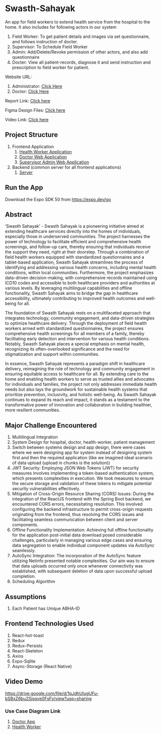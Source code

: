 # Swasth-Sahayak
An app for field workers to extend health service from the hospital to the home. It also includes for following actors in our system

1. Field Worker: To get patient details and images via set questionnaire, and follows instruction of docter.
2. Supervisor: To Schedule Field Worker
3. Admin: Add/Delete/Revoke permission of other actors, and also add questionnaire
4. Docter: View all patient-records, diagnose it and send instruction and prescription to field worker for patient.

Website URL:
1. Administrator: [Click Here](https://swasth-sahayak-admin.firebaseapp.com)
2. Doctor: [Click Here](https://swasth-sahayak-f7c6d.firebaseapp.com)

Report Link: [Click here](https://docs.google.com/document/d/1Yx6KPnWj27cXy02DpWT6YFuB4hkk9GDJG9ekf41Qm18/edit?usp=sharing)

Figma Design Files: [Click here](https://www.figma.com/files/project/198350664/Team-project?fuid=1113531776039202105)

Video Link: [Click here](https://drive.google.com/drive/folders/1kKMFu-v1r27rtQF-g2krN7QVKQjXrBgo?usp=sharing)
## Project Structure

1. Frontend Application
   1. [Health Worker Application](./health-worker-app)
   2. [Doctor Web Application](./doctor-web-app)
   3. [Supervisor Admin Web Application](./supervisor-admin-web-app)
2. Backend (common server for all frontend applications)
   1. [Server](https://github.com/Priyansuvaish/Backend)

## Run the App

Download the Expo SDK 50 from https://expo.dev/go

## Abstract

‘Swasth Sahayak’ - Swasth Sahayak is a pioneering initiative aimed at extending healthcare services directly into the homes of individuals, especially those in underserved communities. The project harnesses the power of technology to facilitate efficient and comprehensive health screenings, and follow-up care, thereby ensuring that individuals receive the support they need, right at their doorstep. Through a combination of field health workers equipped with standardized questionnaires and a tablet-based application, Swasth Sahayak streamlines the process of identifying and addressing various health concerns, including mental health conditions, within local communities. Furthermore, the project emphasizes data-driven decision-making, with comprehensive records maintained using ICD10 codes and accessible to both healthcare providers and authorities at various levels. By leveraging multilingual capabilities and offline functionality, Swasth Sahayak aims to bridge the gap in healthcare accessibility, ultimately contributing to improved health outcomes and well-being for all.

The foundation of Swasth Sahayak rests on a multifaceted approach that integrates technology, community engagement, and data-driven strategies to optimize healthcare delivery. Through the deployment of field health workers armed with standardized questionnaires, the project ensures comprehensive health screenings for all members of a family, thereby facilitating early detection and intervention for various health conditions. Notably, Swasth Sahayak places a special emphasis on mental health, recognizing its often-overlooked significance and the need for stigmatization and support within communities.

In essence, Swasth Sahayak represents a paradigm shift in healthcare delivery, reimagining the role of technology and community engagement in ensuring equitable access to healthcare for all. By extending care to the home and enabling health workers to serve as trusted allies and advocates for individuals and families, the project not only addresses immediate health needs but also lays the groundwork for sustainable health systems that prioritize prevention, inclusivity, and holistic well-being. As Swasth Sahayak continues to expand its reach and impact, it stands as a testament to the transformative power of innovation and collaboration in building healthier, more resilient communities.

  
## Major Challenge Encountered

1. Multilingual Integration
2. System Design for hospital, doctor, health-worker, patient management
3. Switch between systems design and app design, there were cases where we were designing app for system instead of designing  system first and then the required application (like we imagined ideal scenario of data upload (upload in chunks is the solution))
4. JWT Security: Employing JSON Web Tokens (JWT) for security measures involves implementing a token-based authentication system, which presents complexities in execution. We took measures to ensure the secure storage and validation of these tokens to mitigate potential security vulnerabilities effectively.
5. Mitigation of Cross-Origin Resource Sharing (CORS) Issues: During the integration of the ReactJS frontend with the Spring Boot backend, we encountered CORS errors, necessitating resolution. This involved configuring the backend infrastructure to permit cross-origin requests originating from the frontend, thus resolving the CORS issues and facilitating seamless communication between client and server components.
6. Offline Functionality Implementation: Achieving full offline functionality for the application post-initial data download posed considerable challenges, particularly in managing various edge cases and ensuring data segregation to enable individual component updates via AutoSync seamlessly.
7. AutoSync Integration: The incorporation of the AutoSync feature utilizing Netinfo presented notable complexities. Our aim was to ensure that data uploads occurred only once whenever connectivity was established, with subsequent deletion of data upon successful upload completion.
8. Scheduling Algorithm


## Assumptions

1. Each Patient has Unique ABHA-ID

## Frontend Technologies Used

1. React-hot-toast
2. Redux
3. Redux-Persists
4. React-Skeleton
5. Axios
6. Expo-Sqlite
7. Async-Storage (React Native)

## Video Demo
https://drive.google.com/file/d/1pJdhUlugUFu-bSBxZ6bu2Sjsqye0FsFv/view?usp=sharing

### Use Case Diagram Link

1. [Doctor App](https://lucid.app/lucidchart/7a44ac7a-69b7-43d3-842e-8a9b6e41e23f/edit?viewport_loc=-819%2C-1344%2C2641%2C1248%2C0_0&invitationId=inv_e94228c6-85c9-4fea-a601-314c45f51524)
2. [Health Worker](https://lucid.app/lucidchart/9c1cafb8-b27e-4d90-964c-cff9fefc9ad7/edit?view_items=Acu9gqpDt6tx&invitationId=inv_21c3534a-22bb-458a-9329-e9c2e15ab557)


